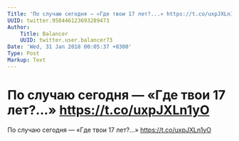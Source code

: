 ```yaml
---
Title: 'По случаю сегодня — «Где твои 17 лет?...» https://t.co/uxpJXLn1yO'
UUID: twitter.958446123693289473
Author:
    Title: Balancer
    UUID: twitter.user.balancer73
Date: 'Wed, 31 Jan 2018 00:05:37 +0300'
Type: Post
Markup: Text
---
```


# По случаю сегодня — «Где твои 17 лет?...» https://t.co/uxpJXLn1yO

По случаю сегодня — «Где твои 17 лет?...»
https://t.co/uxpJXLn1yO